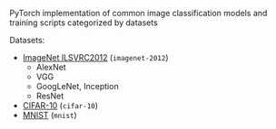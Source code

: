 PyTorch implementation of common image classification models and training scripts categorized by datasets

Datasets:

- [ImageNet ILSVRC2012](http://www.image-net.org/challenges/LSVRC/2012/) (`imagenet-2012`)
    * AlexNet
    * VGG
    * GoogLeNet, Inception
    * ResNet
- [CIFAR-10](https://www.cs.toronto.edu/~kriz/cifar.html) (`cifar-10`)
- [MNIST](http://yann.lecun.com/exdb/mnist/) (`mnist`)